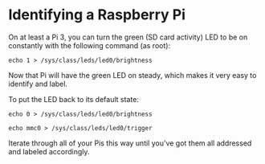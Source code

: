 # Identifying a Raspberry Pi

On at least a Pi 3, you can turn the green (SD card activity) LED to be on constantly with the following command (as root):

    echo 1 > /sys/class/leds/led0/brightness

Now that Pi will have the green LED on steady, which makes it very easy to identify and label.

To put the LED back to its default state:

    echo 0 > /sys/class/leds/led0/brightness
<!-- -->
    echo mmc0 > /sys/class/leds/led0/trigger

Iterate through all of your Pis this way until you've got them all addressed and labeled accordingly.
